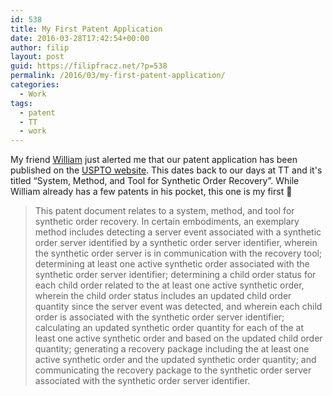 ```yaml
---
id: 538
title: My First Patent Application
date: 2016-03-28T17:42:54+00:00
author: filip
layout: post
guid: https://filipfracz.net/?p=538
permalink: /2016/03/my-first-patent-application/
categories:
  - Work
tags:
  - patent
  - TT
  - work
---
```

My friend [William](https://www.linkedin.com/in/williamtbaker) just alerted me that our patent application has been published on the [USPTO website](http://appft.uspto.gov/netacgi/nph-Parser?Sect1=PTO1&Sect2=HITOFF&d=PG01&p=1&u=%2Fnetahtml%2FPTO%2Fsrchnum.html&r=1&f=G&l=50&s1=%2220160086272%22.PGNR.&OS=DN/20160086272&RS=DN/20160086272). This dates back to our days at TT and it's titled &#8220;System, Method, and Tool for Synthetic Order Recovery&#8221;. While William already has a few patents in his pocket, this one is my first 🙂

> This patent document relates to a system, method, and tool for synthetic order recovery. In certain embodiments, an exemplary method includes detecting a server event associated with a synthetic order server identified by a synthetic order server identifier, wherein the synthetic order server is in communication with the recovery tool; determining at least one active synthetic order associated with the synthetic order server identifier; determining a child order status for each child order related to the at least one active synthetic order, wherein the child order status includes an updated child order quantity since the server event was detected, and wherein each child order is associated with the synthetic order server identifier; calculating an updated synthetic order quantity for each of the at least one active synthetic order and based on the updated child order quantity; generating a recovery package including the at least one active synthetic order and the updated synthetic order quantity; and communicating the recovery package to the synthetic order server associated with the synthetic order server identifier.